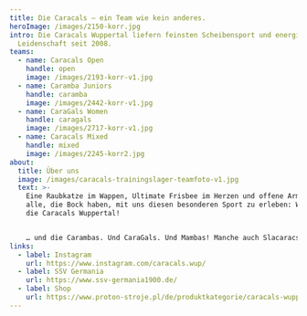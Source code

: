 ```yaml
---
title: Die Caracals – ein Team wie kein anderes.
heroImage: /images/2150-korr.jpg
intro: Die Caracals Wuppertal liefern feinsten Scheibensport und energische
  Leidenschaft seit 2008.
teams:
  - name: Caracals Open
    handle: open
    image: /images/2193-korr-v1.jpg
  - name: Caramba Juniors
    handle: caramba
    image: /images/2442-korr-v1.jpg
  - name: CaraGals Women
    handle: caragals
    image: /images/2717-korr-v1.jpg
  - name: Caracals Mixed
    handle: mixed
    image: /images/2245-korr2.jpg
about:
  title: Über uns
  image: /images/caracals-trainingslager-teamfoto-v1.jpg
  text: >-
    Eine Raubkatze im Wappen, Ultimate Frisbee im Herzen und offene Arme für
    alle, die Bock haben, mit uns diesen besonderen Sport zu erleben: Wir sind
    die Caracals Wuppertal!


    … und die Carambas. Und CaraGals. Und Mambas! Manche auch Slacaracs … oder Caramellos … am besten findest Du es selbst heraus und lernst uns kennen!
links:
  - label: Instagram
    url: https://www.instagram.com/caracals.wup/
  - label: SSV Germania
    url: https://www.ssv-germania1900.de/
  - label: Shop
    url: https://www.proton-stroje.pl/de/produktkategorie/caracals-wuppertal/
---
```


